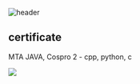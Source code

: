 ![header](https://capsule-render.vercel.app/api?type=waving&color=black&fontColor=White&text=KIMMINA&fontSize=20)
<h2>certificate</h2>
<p>MTA JAVA, Cospro 2 - cpp, python, c </p>
<p><img src="https://img.shields.io/badge/#00599C?style=flat-square&logo=cpp&logoColor=white"/></a>&nbsp</p>

